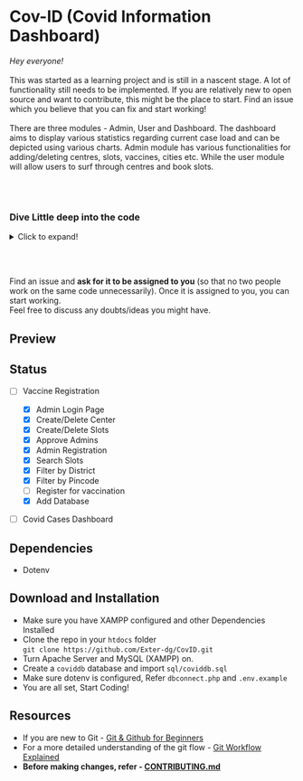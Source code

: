 # Cov-ID (Covid Information Dashboard)

*Hey everyone!* <br><br>
This was started as a learning project and is still in a nascent stage. A lot of functionality still needs to be implemented. If you are relatively new to open source and want to contribute, this might be the place to start. Find an issue which you believe that you can fix and start working!
<br><br>
There are three modules - Admin, User and Dashboard. The dashboard aims to display various statistics regarding current case load and can be depicted using various charts. Admin module has various functionalities for adding/deleting centres, slots, vaccines, cities etc. While the user module will allow users to surf through centres and book slots.

<br><br>

### Dive Little deep into the code
<details>
  <summary>Click to expand!</summary>
 
  - `sql/coviddb.sql` is exported from my local test database and you can import this to start working with a test database(Refer [Installation](#download-and-installation)) 
 - `sql/dbconnect.php` - Contains the variables needed to connect with your local database, use Dotenv to set values for them (refer `.env.example`)
 - `.env.example` - Sample file for `.env`. Create a duplicate file with the name `.env`, this will contain your environment variables(this won't be pushed on git)
 - `admin-register.php` - For registering new admin (these are added to the adminapprove table and still need to be approved by existing admin with equal/higher rights)
 - `admin-login.html` - Login page for admins
 - `admin-home.php` - Home page for admins
 - `admin-centre.php` - Used for displaying/adding/deleting centres
 - `admin-approve.php` - Existing admins can use this to approve other admins
 - `admin-slots.php` - Used for displaying/adding/deleting slots
 - `admin-logout.php` - Logs out admin
 - `dashboard.php` - Displays dashboard for current statistics using APIs
</details>

<br><br>

Find an issue and **ask for it to be assigned to you** (so that no two people work on the same code unnecessarily). Once it is assigned to you, you can start working.
<br>
Feel free to discuss any doubts/ideas you might have.

## Preview





## Status

 - [ ] Vaccine Registration
   - [x] Admin Login Page
   - [x] Create/Delete Center
   - [x] Create/Delete Slots
   - [x] Approve Admins
   - [x] Admin Registration
   - [x] Search Slots
   - [x] Filter by District
   - [x] Filter by Pincode
   - [ ] Register for vaccination
   - [x] Add Database
 - [ ] Covid Cases Dashboard

    


## Dependencies

 - Dotenv



## Download and Installation

 - Make sure you have XAMPP configured and other Dependencies Installed
 - Clone the repo in your `htdocs` folder
  <br>`git clone https://github.com/Exter-dg/CovID.git`
 - Turn Apache Server and MySQL (XAMPP) on.
 - Create a `coviddb` database and import `sql/coviddb.sql`
 - Make sure dotenv is configured, Refer `dbconnect.php` and `.env.example`
 - You are all set, Start Coding!

## Resources

- If you are new to Git - [Git & Github for Beginners](https://www.youtube.com/watch?v=SWYqp7iY_Tc)
- For a more detailed understanding of the git flow - [Git Workflow Explained](https://medium.com/@swinkler/git-workflow-explained-a-step-by-step-guide-83c1c9247f03)
- **Before making changes, refer - [CONTRIBUTING.md](https://github.com/Exter-dg/CovID/blob/master/CONTRIBUTING.md)**

